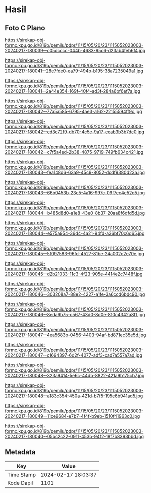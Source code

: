 # Hasil

## Foto C Plano

https://sirekap-obj-formc.kpu.go.id/819b/pemilu/pdpr/11/15/05/20/23/1115052023003-20240217-180039--c05dcccc-044b-4683-95c6-d23ab4feb6f4.jpg

https://sirekap-obj-formc.kpu.go.id/819b/pemilu/pdpr/11/15/05/20/23/1115052023003-20240217-180041--28e7fde0-ea79-494b-b195-38a7235049a1.jpg

https://sirekap-obj-formc.kpu.go.id/819b/pemilu/pdpr/11/15/05/20/23/1115052023003-20240217-180041--2a44e354-169f-40f4-ad3f-284a6bf6ef7a.jpg

https://sirekap-obj-formc.kpu.go.id/819b/pemilu/pdpr/11/15/05/20/23/1115052023003-20240217-180042--77a5a585-6795-4ae3-a162-22155594ff9c.jpg

https://sirekap-obj-formc.kpu.go.id/819b/pemilu/pdpr/11/15/05/20/23/1115052023003-20240217-180042--ed3c72f9-db70-4c5e-9a17-eeab3b3b7dc0.jpg

https://sirekap-obj-formc.kpu.go.id/819b/pemilu/pdpr/11/15/05/20/23/1115052023003-20240217-180042--c7f5a4ed-2b38-4875-9719-749fb634c421.jpg

https://sirekap-obj-formc.kpu.go.id/819b/pemilu/pdpr/11/15/05/20/23/1115052023003-20240217-180043--fea148d6-63a9-45c9-8052-dcdf9380d23a.jpg

https://sirekap-obj-formc.kpu.go.id/819b/pemilu/pdpr/11/15/05/20/23/1115052023003-20240217-180043--66b0453b-23c5-4a16-997c-09f7ec4e52d5.jpg

https://sirekap-obj-formc.kpu.go.id/819b/pemilu/pdpr/11/15/05/20/23/1115052023003-20240217-180044--b485d8d0-a1e8-43e0-8b37-20aa8f6dfd5d.jpg

https://sirekap-obj-formc.kpu.go.id/819b/pemilu/pdpr/11/15/05/20/23/1115052023003-20240217-180044--e575a954-36d4-4a21-94fd-a36bf70c6d65.jpg

https://sirekap-obj-formc.kpu.go.id/819b/pemilu/pdpr/11/15/05/20/23/1115052023003-20240217-180045--5f097583-96fd-4527-81be-24a002c2e70e.jpg

https://sirekap-obj-formc.kpu.go.id/819b/pemilu/pdpr/11/15/05/20/23/1115052023003-20240217-180045--d2b21033-11c3-4f23-905e-4414e2c7448f.jpg

https://sirekap-obj-formc.kpu.go.id/819b/pemilu/pdpr/11/15/05/20/23/1115052023003-20240217-180046--303208a7-88e2-4227-a1fe-3a6ccd6bdc90.jpg

https://sirekap-obj-formc.kpu.go.id/819b/pemilu/pdpr/11/15/05/20/23/1115052023003-20240217-180046--8eda6b75-c567-43d0-8d0e-810c4342a8f1.jpg

https://sirekap-obj-formc.kpu.go.id/819b/pemilu/pdpr/11/15/05/20/23/1115052023003-20240217-180047--4ea5683b-0456-4403-94af-bd871ec35e5d.jpg

https://sirekap-obj-formc.kpu.go.id/819b/pemilu/pdpr/11/15/05/20/23/1115052023003-20240217-180047--c1694397-6d2f-4077-adf3-cad7a557a7ad.jpg

https://sirekap-obj-formc.kpu.go.id/819b/pemilu/pdpr/11/15/05/20/23/1115052023003-20240217-180048--323a9414-5e6c-44db-8822-421a9b175cb7.jpg

https://sirekap-obj-formc.kpu.go.id/819b/pemilu/pdpr/11/15/05/20/23/1115052023003-20240217-180048--a183c354-450a-421d-b7f5-195e6b941ad5.jpg

https://sirekap-obj-formc.kpu.go.id/819b/pemilu/pdpr/11/15/05/20/23/1115052023003-20240217-180049--11ce9684-e7b7-4f4f-b9eb-1510f41963c0.jpg

https://sirekap-obj-formc.kpu.go.id/819b/pemilu/pdpr/11/15/05/20/23/1115052023003-20240217-180040--05bc2c22-0911-453b-94f2-18f7b8393bbd.jpg


## Metadata

| Key        | Value               |
| ---------- | ------------------- |
| Time Stamp | 2024-02-17 18:03:37 |
| Kode Dapil | 1101                |



